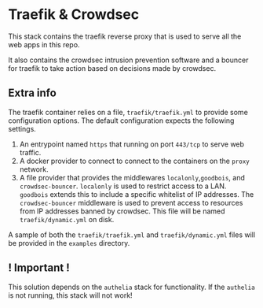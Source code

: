 # Traefik & Crowdsec
This stack contains the traefik reverse proxy that is used to serve all the web apps in this repo.

It also contains the crowdsec intrusion prevention software and a
bouncer for traefik to take action based on decisions made by crowdsec.

## Extra info
The traefik container relies on a file, `traefik/traefik.yml` to provide
some configuration options. The default configuration expects the following settings.
1. An entrypoint named `https` that running on port `443/tcp` to serve web traffic.
2. A docker provider to connect to connect to the containers on the `proxy` network.
3. A file provider that provides the middlewares `localonly`,`goodbois`, and `crowdsec-bouncer`. `localonly` is used to restrict access to a LAN. `goodbois` extends this to include a specific whitelist of IP addresses. The `crowdsec-bouncer` middleware is used to prevent access to resources from IP addresses banned by crowdsec. This file will be named `traefik/dynamic.yml` on disk.

A sample of both the `traefik/traefik.yml` and `traefik/dynamic.yml` files will be provided in the `examples` directory.

## ! Important !
This solution depends on the `authelia` stack for functionality. If the `authelia` is not running, this stack will not work!
